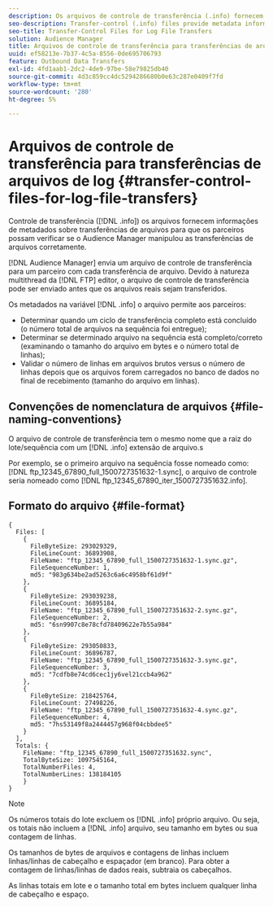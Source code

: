 ```yaml
---
description: Os arquivos de controle de transferência (.info) fornecem informações de metadados sobre transferências de arquivos para que os parceiros possam verificar se o Audience Manager manipulou as transferências de arquivos corretamente.
seo-description: Transfer-control (.info) files provide metadata information about file transfers so that partners can verify that Audience Manager handled file transfers correctly.
seo-title: Transfer-Control Files for Log File Transfers
solution: Audience Manager
title: Arquivos de controle de transferência para transferências de arquivos de log
uuid: ef58213e-7b37-4c5a-8556-0de695706793
feature: Outbound Data Transfers
exl-id: 4fd1aab1-2dc2-4de9-97be-58e79825db40
source-git-commit: 4d3c859cc4dc5294286680b0e63c287e0409f7fd
workflow-type: tm+mt
source-wordcount: '280'
ht-degree: 5%

---
```


# Arquivos de controle de transferência para transferências de arquivos de log {#transfer-control-files-for-log-file-transfers}

Controle de transferência ([!DNL .info]) os arquivos fornecem informações de metadados sobre transferências de arquivos para que os parceiros possam verificar se o Audience Manager manipulou as transferências de arquivos corretamente.

[!DNL Audience Manager] envia um arquivo de controle de transferência para um parceiro com cada transferência de arquivo. Devido à natureza multithread da [!DNL FTP] editor, o arquivo de controle de transferência pode ser enviado antes que os arquivos reais sejam transferidos.

Os metadados na variável [!DNL .info] o arquivo permite aos parceiros:

* Determinar quando um ciclo de transferência completo está concluído (o número total de arquivos na sequência foi entregue);
* Determinar se determinado arquivo na sequência está completo/correto (examinando o tamanho do arquivo em bytes e o número total de linhas);
* Validar o número de linhas em arquivos brutos versus o número de linhas depois que os arquivos forem carregados no banco de dados no final de recebimento (tamanho do arquivo em linhas).

## Convenções de nomenclatura de arquivos {#file-naming-conventions}

O arquivo de controle de transferência tem o mesmo nome que a raiz do lote/sequência com um [!DNL .info] extensão de arquivo.s

Por exemplo, se o primeiro arquivo na sequência fosse nomeado como: [!DNL ftp_12345_67890_full_1500727351632-1.sync], o arquivo de controle seria nomeado como [!DNL ftp_12345_67890_iter_1500727351632.info].

## Formato do arquivo {#file-format}

```
{
  Files: [
    {
      FileByteSize: 293029329,
      FileLineCount: 36893908,
      FileName: "ftp_12345_67890_full_1500727351632-1.sync.gz",
      FileSequenceNumber: 1,
      md5: "983g634be2ad5263c6a6c4958bf61d9f"
    },
    {
      FileByteSize: 293039238,
      FileLineCount: 36895184,
      FileName: "ftp_12345_67890_full_1500727351632-2.sync.gz",
      FileSequenceNumber: 2,
      md5: "6sn9907c8e78cfd78409622e7b55a984"
    },
    {
      FileByteSize: 293050833,
      FileLineCount: 36896787,
      FileName: "ftp_12345_67890_full_1500727351632-3.sync.gz",
      FileSequenceNumber: 3,
      md5: "7cdfb8e74cd6cec1jy6vel21ccb4a962"
    },
    {
      FileByteSize: 218425764,
      FileLineCount: 27498226,
      FileName: "ftp_12345_67890_full_1500727351632-4.sync.gz",
      FileSequenceNumber: 4,
      md5: "7hs53149f8a2444457g968f04cbbdee5"
    }
  ],
  Totals: {
    FileName: "ftp_12345_67890_full_1500727351632.sync",
    TotalByteSize: 1097545164,
    TotalNumberFiles: 4,
    TotalNumberLines: 138184105
    }
}
```

>[!NOTE]
>
> Os números totais do lote excluem os [!DNL .info] próprio arquivo. Ou seja, os totais não incluem a [!DNL .info] arquivo, seu tamanho em bytes ou sua contagem de linhas.
>
> Os tamanhos de bytes de arquivos e contagens de linhas incluem linhas/linhas de cabeçalho e espaçador (em branco). Para obter a contagem de linhas/linhas de dados reais, subtraia os cabeçalhos.
>
> As linhas totais em lote e o tamanho total em bytes incluem qualquer linha de cabeçalho e espaço.
